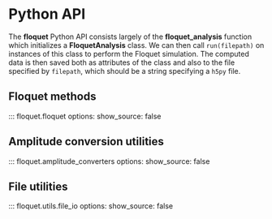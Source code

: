 # Python API

The **floquet** Python API consists largely of the **floquet_analysis** function which initializes a **FloquetAnalysis** class. We can then call `run(filepath)` on instances of this class to perform the Floquet simulation. The computed data is then saved both as attributes of the class and also to the file specified by `filepath`, which should be a string specifying a `h5py` file.

## Floquet methods

::: floquet.floquet
    options:
        show_source: false

## Amplitude conversion utilities

::: floquet.amplitude_converters
    options:
        show_source: false

## File utilities

::: floquet.utils.file_io
    options:
        show_source: false

